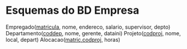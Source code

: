 # Esquemas do BD Empresa
Empregado(<u>matricula</u>, nome, endereco, salario, supervisor, depto)
Departamento(<u>coddep</u>, nome, gerente, dataini)
Projeto(<u>codproj</u>, nome, local, depart)
Alocacao(<u>matric,codproj</u>, horas)
